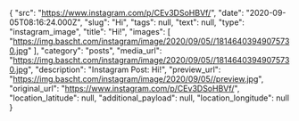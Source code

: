 {
  "src": "https://www.instagram.com/p/CEv3DSoHBVf/",
  "date": "2020-09-05T08:16:24.000Z",
  "slug": "Hi",
  "tags": null,
  "text": null,
  "type": "instagram_image",
  "title": "Hi!",
  "images": [
    "https://img.bascht.com/instagram/image/2020/09/05//18146403949075730.jpg"
  ],
  "category": "posts",
  "media_url": "https://img.bascht.com/instagram/image/2020/09/05//18146403949075730.jpg",
  "description": "Instagram Post: Hi!",
  "preview_url": "https://img.bascht.com/instagram/image/2020/09/05//preview.jpg",
  "original_url": "https://www.instagram.com/p/CEv3DSoHBVf/",
  "location_latitude": null,
  "additional_payload": null,
  "location_longitude": null
}